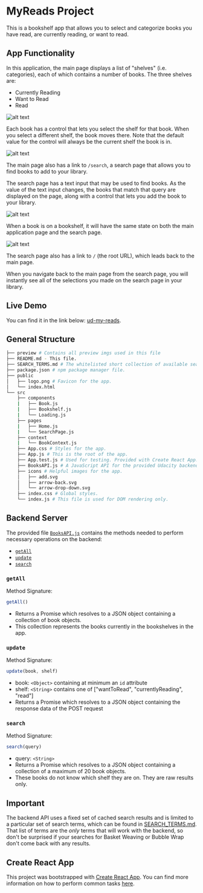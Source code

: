# MyReads Project

This is a bookshelf app that allows you to select and categorize books you have read, are currently reading, or want to read.

## App Functionality

In this application, the main page displays a list of "shelves" (i.e. categories), each of which contains a number of books. The three shelves are:

- Currently Reading
- Want to Read
- Read

![alt text](https://github.com/SU-I-KA/myReads-ReactJS/blob/master/preview/01.png?raw=true)

Each book has a control that lets you select the shelf for that book. When you select a different shelf, the book moves there. Note that the default value for the control will always be the current shelf the book is in.

![alt text](https://github.com/SU-I-KA/myReads-ReactJS/blob/master/preview/02.png?raw=true)

The main page also has a link to `/search`, a search page that allows you to find books to add to your library.

The search page has a text input that may be used to find books. As the value of the text input changes, the books that match that query are displayed on the page, along with a control that lets you add the book to your library.

![alt text](https://github.com/SU-I-KA/myReads-ReactJS/blob/master/preview/03.png?raw=true)

When a book is on a bookshelf, it will have the same state on both the main application page and the search page.

![alt text](https://github.com/SU-I-KA/myReads-ReactJS/blob/master/preview/04.gif?raw=true)

The search page also has a link to `/` (the root URL), which leads back to the main page.

When you navigate back to the main page from the search page, you will instantly see all of the selections you made on the search page in your library.

## Live Demo

You can find it in the link below:
[ud-my-reads](https://ud-my-reads.netlify.app/).

## General Structure

```bash
├── preview # Contains all preview imgs used in this file
├── README.md - This file.
├── SEARCH_TERMS.md # The whitelisted short collection of available search terms.
├── package.json # npm package manager file.
├── public
│   ├── logo.png # Favicon for the app.
│   └── index.html
└── src
    ├── components
    |   ├── Book.js
    |   ├── Bookshelf.js
    |   └── Loading.js
    ├── pages
    |   ├── Home.js
    |   └── SearchPage.js
    ├── context
    |   └── BookContext.js
    ├── App.css # Styles for the app.
    ├── App.js # This is the root of the app.
    ├── App.test.js # Used for testing. Provided with Create React App.
    ├── BooksAPI.js # A JavaScript API for the provided Udacity backend. Instructions for the methods are below.
    ├── icons # Helpful images for the app.
    │   ├── add.svg
    │   ├── arrow-back.svg
    │   └── arrow-drop-down.svg
    ├── index.css # Global styles.
    └── index.js # This file is used for DOM rendering only.
```

## Backend Server

The provided file [`BooksAPI.js`](src/BooksAPI.js) contains the methods needed to perform necessary operations on the backend:

- [`getAll`](#getall)
- [`update`](#update)
- [`search`](#search)

### `getAll`

Method Signature:

```js
getAll()
```

- Returns a Promise which resolves to a JSON object containing a collection of book objects.
- This collection represents the books currently in the bookshelves in the app.

### `update`

Method Signature:

```js
update(book, shelf)
```

- book: `<Object>` containing at minimum an `id` attribute
- shelf: `<String>` contains one of ["wantToRead", "currentlyReading", "read"]
- Returns a Promise which resolves to a JSON object containing the response data of the POST request

### `search`

Method Signature:

```js
search(query)
```

- query: `<String>`
- Returns a Promise which resolves to a JSON object containing a collection of a maximum of 20 book objects.
- These books do not know which shelf they are on. They are raw results only.

## Important

The backend API uses a fixed set of cached search results and is limited to a particular set of search terms, which can be found in [SEARCH_TERMS.md](SEARCH_TERMS.md). That list of terms are the _only_ terms that will work with the backend, so don't be surprised if your searches for Basket Weaving or Bubble Wrap don't come back with any results.

## Create React App

This project was bootstrapped with [Create React App](https://github.com/facebookincubator/create-react-app). You can find more information on how to perform common tasks [here](https://github.com/facebookincubator/create-react-app/blob/master/packages/react-scripts/template/README.md).
